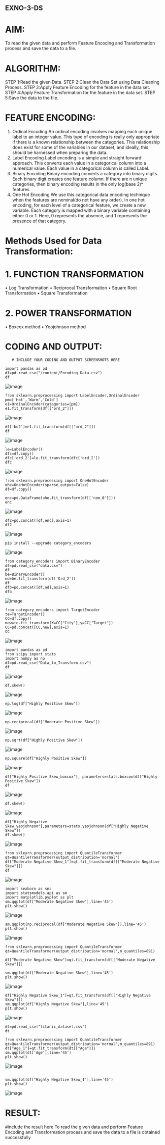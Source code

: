 ## EXNO-3-DS

# AIM:
To read the given data and perform Feature Encoding and Transformation process and save the data to a file.

# ALGORITHM:
STEP 1:Read the given Data.
STEP 2:Clean the Data Set using Data Cleaning Process.
STEP 3:Apply Feature Encoding for the feature in the data set.
STEP 4:Apply Feature Transformation for the feature in the data set.
STEP 5:Save the data to the file.

# FEATURE ENCODING:
1. Ordinal Encoding
An ordinal encoding involves mapping each unique label to an integer value. This type of encoding is really only appropriate if there is a known relationship between the categories. This relationship does exist for some of the variables in our dataset, and ideally, this should be harnessed when preparing the data.
2. Label Encoding
Label encoding is a simple and straight forward approach. This converts each value in a categorical column into a numerical value. Each value in a categorical column is called Label.
3. Binary Encoding
Binary encoding converts a category into binary digits. Each binary digit creates one feature column. If there are n unique categories, then binary encoding results in the only log(base 2)ⁿ features.
4. One Hot Encoding
We use this categorical data encoding technique when the features are nominal(do not have any order). In one hot encoding, for each level of a categorical feature, we create a new variable. Each category is mapped with a binary variable containing either 0 or 1. Here, 0 represents the absence, and 1 represents the presence of that category.

# Methods Used for Data Transformation:
  # 1. FUNCTION TRANSFORMATION
• Log Transformation
• Reciprocal Transformation
• Square Root Transformation
• Square Transformation
  # 2. POWER TRANSFORMATION
• Boxcox method
• Yeojohnson method

# CODING AND OUTPUT:

       # INCLUDE YOUR CODING AND OUTPUT SCREENSHOTS HERE
```       
import pandas as pd
df=pd.read_csv("/content/Encoding Data.csv")
df
```
![image](https://github.com/user-attachments/assets/7a089718-be55-4aef-9d0d-70ebe4101cfb)
```
from sklearn.preprocessing import LabelEncoder,OrdinalEncoder
pm=['Hot','Warm','Cold']
e1=OrdinalEncoder(categories=[pm])
e1.fit_transform(df[["ord_2"]])
```
![image](https://github.com/user-attachments/assets/76fa2d0b-70b0-4df6-9837-e9d568fb23a5)
```
df['bo2']=e1.fit_transform(df[["ord_2"]])
df
```
![image](https://github.com/user-attachments/assets/bd48694f-8aac-4022-88af-2f04a1111cbe)
```
le=LabelEncoder()
dfc=df.copy()
dfc['ord_2']=le.fit_transform(dfc['ord_2'])
dfc
```
![image](https://github.com/user-attachments/assets/6f28d575-0095-485b-a626-97a879fc0111)
```
from sklearn.preprocessing import OneHotEncoder
ohe=OneHotEncoder(sparse_output=False)
df=df.copy()

enc=pd.DataFrame(ohe.fit_transform(df[['nom_0']]))
enc
```
![image](https://github.com/user-attachments/assets/5e17ca99-a5a9-4b34-9dfa-5849b5742d50)
```
df2=pd.concat([df,enc],axis=1)
df2
```
![image](https://github.com/user-attachments/assets/8c06bbc3-9bda-4ed8-8bbd-3ee254cac341)
```
pip install --upgrade category_encoders
```
![image](https://github.com/user-attachments/assets/0a4d6826-77ee-4cae-9dae-953d7ec7f806)
```
from category_encoders import BinaryEncoder
df=pd.read_csv("data.csv")
df
be=BinaryEncoder()
nd=be.fit_transform(df['Ord_2'])
df
dfb=pd.concat([df,nd],axis=1)
dfb
```
![image](https://github.com/user-attachments/assets/a3b39bd6-a6ab-496e-aa26-6c82b66f96fc)
```
from category_encoders import TargetEncoder
te=TargetEncoder()
CC=df.copy()
new=te.fit_transform(X=CC["City"],y=CC["Target"])
CC=pd.concat([CC,new],axis=1)
CC
```
![image](https://github.com/user-attachments/assets/55497114-b6e6-4076-a913-cbe6d75e908b)
```
import pandas as pd
from scipy import stats
import numpy as np
df=pd.read_csv("Data_to_Transform.csv")
df
```
![image](https://github.com/user-attachments/assets/51216809-a9e3-4f23-862b-746afa6a9ed7)
```
df.skew()
```
![image](https://github.com/user-attachments/assets/f2b4129b-ad26-4fe3-ac4c-4914ecc8efb7)
```
np.log(df["Highly Positive Skew"])
```
![image](https://github.com/user-attachments/assets/0fea850b-6f3c-44d5-8eec-e50b459749c1)
```
np.reciprocal(df["Moderate Positive Skew"])
```
![image](https://github.com/user-attachments/assets/f7313b9d-007e-465b-8cb9-df1d36b10c07)
```
np.sqrt(df["Highly Positive Skew"])
```
![image](https://github.com/user-attachments/assets/b8bf34d7-bbec-427c-9c69-f2841e1d2bb8)
```
np.square(df["Highly Positive Skew"])
```
![image](https://github.com/user-attachments/assets/e31a7ee6-6c58-44c8-9126-4e0b7f6a1bbc)
```
df["Highly Positive Skew_boxcox"], parameters=stats.boxcox(df["Highly Positive Skew"])
df
```
![image](https://github.com/user-attachments/assets/d80b34f8-3180-4ebe-a09f-a5a500198ba6)
```
df.skew()
```
![image](https://github.com/user-attachments/assets/d296149d-104a-459f-be35-58a615c7c859)
```
df["Highly Negative Skew_yeojohnson"],parameters=stats.yeojohnson(df["Highly Negative Skew"])
df.skew()
```
![image](https://github.com/user-attachments/assets/8f06be78-0daf-4537-904d-620aab27d83c)
```
from sklearn.preprocessing import QuantileTransformer
qt=QuantileTransformer(output_distribution='normal')
df["Moderate Negative Skew_1"]=qt.fit_transform(df[["Moderate Negative Skew"]])
df
```
![image](https://github.com/user-attachments/assets/93d1ac7a-8491-4f88-8ef7-7b187484ace3)
```
import seaborn as sns
import statsmodels.api as sm
import matplotlib.pyplot as plt
sm.qqplot(df["Moderate Negative Skew"],line='45')
plt.show()
```
![image](https://github.com/user-attachments/assets/86288d85-2137-4400-bedf-ca353b45960c)
```
sm.qqplot(np.reciprocal(df["Moderate Negative Skew"]),line='45')
plt.show()
```
![image](https://github.com/user-attachments/assets/3fe921f7-22ea-4ca7-b8a4-10d676121bda)
```
from sklearn.preprocessing import QuantileTransformer
qt=QuantileTransformer(output_distribution='normal',n_quantiles=891)

df["Moderate Negative Skew"]=qt.fit_transform(df[["Moderate Negative Skew"]])

sm.qqplot(df["Moderate Negative Skew"],line='45')
plt.show()
```
![image](https://github.com/user-attachments/assets/400b7946-344f-4b96-a672-9803b5a187e3)
```
df["Highly Negative Skew_1"]=qt.fit_transform(df[["Highly Negative Skew"]])
sm.qqplot(df["Highly Negative Skew"],line='45')
plt.show()
```
![image](https://github.com/user-attachments/assets/78d99509-e8c7-47c0-bb2e-d025c05bd337)
```
dt=pd.read_csv("titanic_dataset.csv")
dt
```
```
from sklearn.preprocessing import QuantileTransformer
qt=QuantileTransformer(output_distribution='normal',n_quantiles=891)
dt["Age_1"]=qt.fit_transform(dt[["Age"]])
sm.qqplot(dt['Age'],line='45') 
plt.show()
```
![image](https://github.com/user-attachments/assets/de6fe440-f014-4fa7-b3e6-8c05901172f3)
```

sm.qqplot(df["Highly Negative Skew_1"],line='45')
plt.show()
```
![image](https://github.com/user-attachments/assets/a32e4ce0-8196-47eb-b881-55a79468434b)
# RESULT:
#include the result here
To read the given data and perform Feature Encoding and Transformation process and save the data to a file is obtained successfully

       
